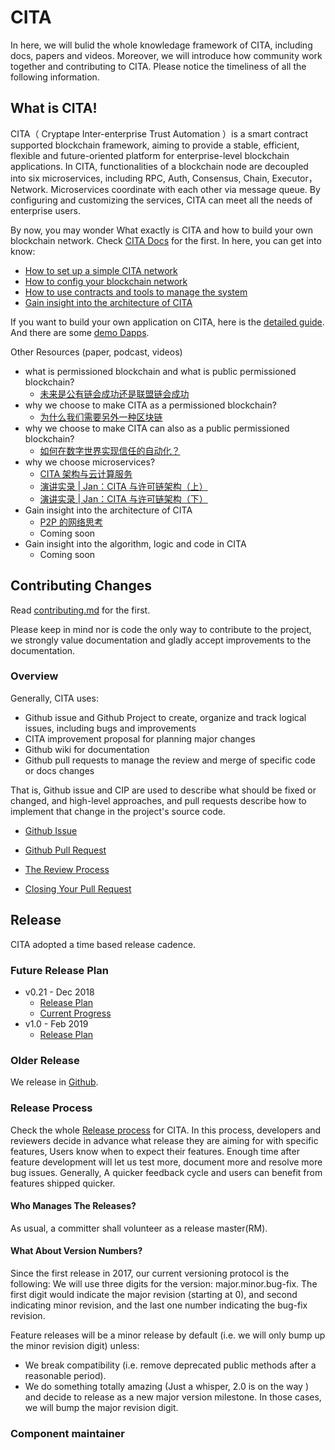 # CITA
In here, we will bulid the whole knowledage framework of CITA, including docs, papers and videos. Moreover, we will introduce how community work together and contributing to CITA. Please notice the timeliness of all the following information.

## What is CITA!

CITA（ Cryptape Inter-enterprise Trust Automation ）is a smart contract supported blockchain framework, aiming to provide a stable, efficient, flexible and future-oriented platform for enterprise-level blockchain applications. In CITA, functionalities of a blockchain node are decoupled into six microservices, including RPC, Auth, Consensus, Chain, Executor，Network. Microservices coordinate with each other via message queue. By configuring and customizing the services, CITA can meet all the needs of enterprise users.

By now, you may wonder What exactly is CITA and how to build your own blockchain network. Check [CITA Docs](https://docs.nervos.org/cita/#/zh/develop/) for the first. In here, you can get into know:

* [How to set up a simple CITA network](https://docs.nervos.org/cita/#/chain/getting_started)
* [How to config your blockchain network](https://docs.nervos.org/cita/#/chain/config_tool)
* [How to use contracts and tools to manage the system](https://docs.nervos.org/cita/#/system_management/contracts)
* [Gain insight into the architecture of CITA](https://docs.nervos.org/cita/#/architecture/architecture)

If you want to build your own application on CITA, here is the [detailed guide](https://docs.nervos.org/nervos-appchain-docs/#/quick-start/build-dapp). And there are some [demo Dapps](https://github.com/cryptape/dapp-demos).

Other Resources (paper, podcast, videos)

* what is permissioned blockchain and what is public permissioned blockchain?
  * [未来是公有链会成功还是联盟链会成功](https://www.jianshu.com/p/db019fbb14b7)
* why we choose to make CITA as a permissioned blockchain?
  * [为什么我们需要另外一种区块链](https://www.jianshu.com/p/db019fbb14b7)
* why we choose to make CITA can also as a public permissioned blockchain?
  * [如何在数字世界实现信任的自动化？](https://www.jianshu.com/p/ff00ca99499a)
* why we choose microservices?
  * [CITA 架构与云计算服务](https://mp.weixin.qq.com/s?__biz=MzUzNjEyNjMzMw==&mid=2247483718&idx=1&sn=abab513ae41d210c293d515524278f71&chksm=fafbb754cd8c3e42140c581922bfef7ced65b1db3575dad5ef1f01a11f9c859c9460bdd8c908&token=1057901215&lang=zh_CN#rd)
  * [演讲实录 | Jan：CITA 与许可链架构（上）](https://mp.weixin.qq.com/s?__biz=MzUzNjEyNjMzMw==&mid=2247483764&idx=1&sn=ed6ce603731ff478157a531ef1cc0d55&chksm=fafbb766cd8c3e703030355d4c0f44d831e3e3aa61ac39879f996df3375844cae8d794c6fb6c&token=1057901215&lang=zh_CN#rd)
  * [演讲实录 | Jan：CITA 与许可链架构（下）](https://mp.weixin.qq.com/s?__biz=MzUzNjEyNjMzMw==&mid=2247483771&idx=1&sn=df42a2dc15e2d76cf7619b426a047d6c&chksm=fafbb769cd8c3e7f2c89870dd3f273aaca30ac55235e38983821df17c2b9aade1a29359f2927&token=1057901215&lang=zh_CN#rd)
* Gain insight into the architecture of CITA
  * [P2P 的网络思考](https://mp.weixin.qq.com/s?__biz=MzUzNzg4NTAzOA==&mid=2247484504&idx=1&sn=70791e666b9ed99c358be12df2ab2618&chksm=fae16459cd96ed4f61f85e0b1568db4d1505504b0e57776021c119ffd11b397838c97d941003&token=1398524652&lang=zh_CN#rd)
  * Coming soon
* Gain insight into the algorithm, logic and code in CITA
  * Coming soon
  
## Contributing Changes

Read [contributing.md]() for the first.

Please keep in mind nor is code the only way to contribute to the project, we strongly value documentation and gladly accept improvements to the documentation.

### Overview

Generally, CITA uses:

* Github issue and Github Project to create, organize and track logical issues, including bugs and improvements
* CITA improvement proposal for planning major changes
* Github wiki for documentation 
* Github pull requests to manage the review and merge of specific code or docs changes

That is, Github issue and CIP are used to describe what should be fixed or changed, and high-level approaches, and pull requests describe how to implement that change in the project's source code.

* [Github Issue]()

* [Github Pull Request]()

* [The Review Process]()

* [Closing Your Pull Request]()

## Release

CITA adopted a time based release cadence.

### Future Release Plan
* v0.21 - Dec 2018
  * [Release Plan]()
  * [Current Progress]()
* v1.0 - Feb 2019
  * [Release Plan]()
  
### Older Release

We release in [Github](https://github.com/cryptape/cita/releases).

### Release Process

Check the whole [Release process](https://github.com/zhouyun-zoe/Workflow/blob/master/release%20process.md) for CITA. 
In this process, developers and reviewers decide in advance what release they are aiming for with specific features, Users know when to expect their features. Enough time after feature development will let us test more, document more and resolve more bug issues. Generally, A quicker feedback cycle and users can benefit from features shipped quicker.

#### Who Manages The Releases?
As usual, a committer shall volunteer as a release master(RM).

#### What About Version Numbers?
Since the first release in 2017, our current versioning protocol is the following:
We will use three digits for the version: major.minor.bug-fix. The first digit would indicate the major revision (starting at 0), and second indicating minor revision, and the last one number indicating the bug-fix revision.
 
Feature releases will be a minor release by default (i.e. we will only bump up the minor revision digit) unless:
* We break compatibility (i.e. remove deprecated public methods after a reasonable period).
* We do something totally amazing (Just a whisper, 2.0 is on the way ) and decide to release as a new major version milestone.
In those cases, we will bump the major revision digit.

### Component maintainer





